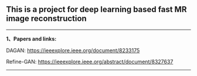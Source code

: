## This is a project for deep learning based fast MR image reconstruction

------------------------------------------------------------------------------------------------------------------------------------------------------------------------------------

**1、Papers and links:**

DAGAN:  https://ieeexplore.ieee.org/document/8233175

Refine-GAN:  https://ieeexplore.ieee.org/abstract/document/8327637

---------------------------------------------------------------------------------------------------------------------------------------------------------



